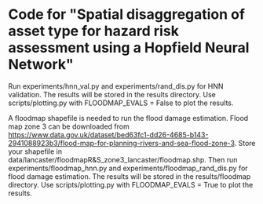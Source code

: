 # Code for "Spatial disaggregation of asset type for hazard risk assessment using a Hopfield Neural Network"

Run experiments/hnn_val.py and experiments/rand_dis.py for HNN validation. The results will be stored in the results directory. Use scripts/plotting.py with FLOODMAP_EVALS = False to plot the results. 

A floodmap shapefile is needed to run the flood damage estimation. Flood map zone 3 can be downloaded from https://www.data.gov.uk/dataset/bed63fc1-dd26-4685-b143-2941088923b3/flood-map-for-planning-rivers-and-sea-flood-zone-3. Store your shapefile in data/lancaster/floodmapR&S_zone3_lancaster/floodmap.shp.
Then run experiments/floodmap_hnn.py and experiments/floodmap_rand_dis.py for flood damage estimation. The results will be stored in the results/floodmap directory. Use scripts/plotting.py with FLOODMAP_EVALS = True to plot the results. 
